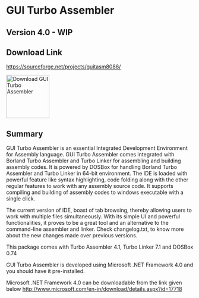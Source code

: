 # GUI Turbo Assembler

## Version 4.0 - WIP

## Download Link 
https://sourceforge.net/projects/guitasm8086/

<img style="width:116px !important" alt="Download GUI Turbo Assembler" src="https://img.shields.io/sourceforge/dw/guitasm8086.svg">



<!-- 
<link href="https://software.informer.com/style/v4/css_modules/rect_v1.recom.css" rel="stylesheet"/><div class="award"><div class="rest_v2_recom blue exc"><div class="rb_flex rb_top"><span class="rb_stars">recommended</span></span></div><a href="https://gui-turbo-assembler-x64.software.informer.com/" class="rb_center f11" target="_blank">GUI Turbo Assembler x64</a><div class="rb_flex"><a href="https://software.informer.com/" class="rb_bot" target="_blank">Software Informer</a><div>2021</div></div></div></div>


<link href="https://en.freedownloadmanager.org/styles/r3.css" rel="stylesheet"/>
<div id="fdm_aw_circ" align="left">
    <a id="circ_link" class="rg-rl" href="https://en.freedownloadmanager.org/Windows-PC/GUI-Turbo-Assembler-FREE.html" title="GUI Turbo Assembler at Free Download Manager" target="_blank">GUI Turbo Assembler</a>
    <div id="circ_fdm"> <span>Recommended on</span> <a href="https://en.freedownloadmanager.org/" target="_blank">
    </a> 
    </div>
</div>
<a href="https://gui-turbo-assembler.software.informer.com/" target="_blank"><img src="https://img.informer.com/awards/si-award-clean.png" alt="Software Informer Virus Free award" height="170" width="170" /></a> -->



## Summary
GUI Turbo Assembler is an essential Integrated Development Environment for Assembly language.
GUI Turbo Assembler comes integrated with Borland Turbo Assembler and Turbo Linker for assembling and building assembly codes. It is powered by DOSBox for handling Borland Turbo Assembler and Turbo Linker in 64-bit environment.
The IDE is loaded with powerful feature like syntax highlighting, code folding along with the other regular features to work with any assembly source code.
It supports compiling and building of assembly codes to windows executable with a single click.

The current version of IDE, boast of tab browsing, thereby allowing users to work with multiple files simultaneously. 
With its simple UI and powerful functionalities, it proves to be a great tool and an alternative to the command-line assembler and linker.
Check changelog.txt, to know more about the new changes made over previous versions.

This package comes with Turbo Assembler 4.1, Turbo Linker 7.1 and DOSBox 0.74

GUI Turbo Assembler is developed using Microsoft .NET Framework 4.0 and you should have it pre-installed.

Microsoft .NET Framework 4.0 can be downloadable from the link given below
http://www.microsoft.com/en-in/download/details.aspx?id=17718
